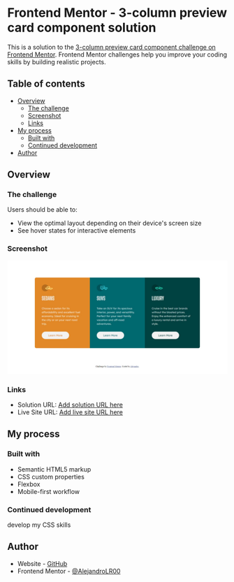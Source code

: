 # Frontend Mentor - 3-column preview card component solution

This is a solution to the [3-column preview card component challenge on Frontend Mentor](https://www.frontendmentor.io/challenges/3column-preview-card-component-pH92eAR2-). Frontend Mentor challenges help you improve your coding skills by building realistic projects. 

## Table of contents

- [Overview](#overview)
  - [The challenge](#the-challenge)
  - [Screenshot](#screenshot)
  - [Links](#links)
- [My process](#my-process)
  - [Built with](#built-with)
  - [Continued development](#continued-development)
- [Author](#author)

## Overview

### The challenge

Users should be able to:

- View the optimal layout depending on their device's screen size
- See hover states for interactive elements

### Screenshot

![](/images/web.jpeg)


### Links

- Solution URL: [Add solution URL here](https://github.com/AlejandroLR00/3-column-preview-card-component)
- Live Site URL: [Add live site URL here](https://nostalgic-swartz-10b172.netlify.app/)

## My process

### Built with

- Semantic HTML5 markup
- CSS custom properties
- Flexbox
- Mobile-first workflow

### Continued development

develop my CSS skills

## Author

- Website - [GitHub](https://github.com/AlejandroLR00)
- Frontend Mentor - [@AlejandroLR00](https://www.frontendmentor.io/profile/AlejandroLR00)
